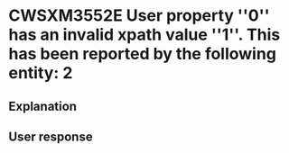 # CWSXM3552E User property ''0'' has an invalid xpath value ''1''. This has been reported by the following entity: 2

## Explanation

## User response